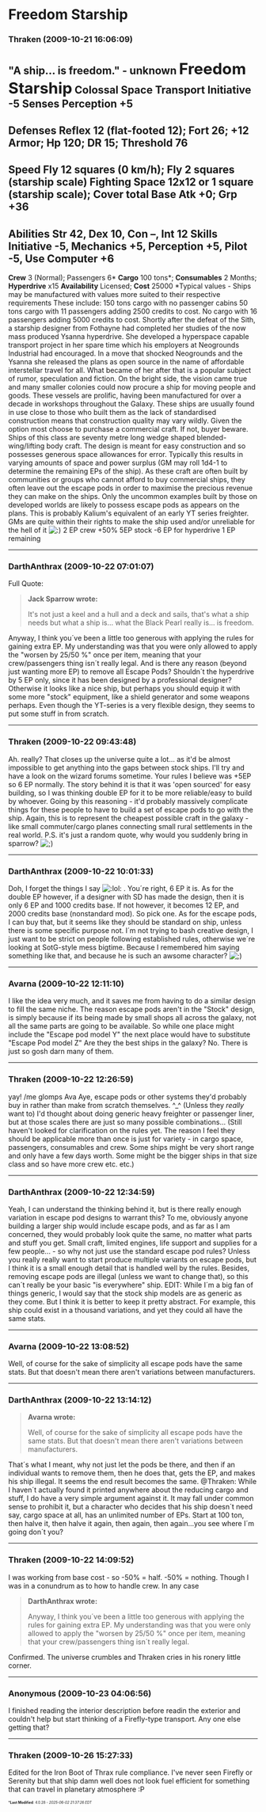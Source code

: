 # Freedom Starship

### **Thraken** (2009-10-21 16:06:09)

"A ship... is freedom." - unknown
<span style="font-size: 1.50em;">**Freedom Starship**</span>
Colossal Space Transport
**Initiative** -5 **Senses** Perception +5
-------------------------------------------------------------------------
**Defenses** Reflex 12 (flat-footed 12); Fort 26; +12 Armor;
**Hp** 120; **DR** 15; **Threshold** 76
-------------------------------------------------------------------------
**Speed** Fly 12 squares (0 km/h); Fly 2 squares (starship scale)
**Fighting Space** 12x12 or 1 square (starship scale); **Cover** total
**Base Atk** +0; **Grp** +36
-------------------------------------------------------------------------
**Abilities** Str 42, Dex 10, Con –, Int 12
**Skills** Initiative -5, Mechanics +5, Perception +5, Pilot -5, Use Computer +6
-------------------------------------------------------------------------
**Crew** 3 (Normal); Passengers 6*
**Cargo** 100 tons*; **Consumables** 2 Months;
**Hyperdrive** x15
**Availability** Licensed; **Cost** 25000
*Typical values - Ships may be manufactured with values more suited to their respective requirements
These include:
150 tons cargo with no passenger cabins
50 tons cargo with 11 passengers adding 2500 credits to cost.
No cargo with 16 passengers adding 5000 credits to cost.
Shortly after the defeat of the Sith, a starship designer from Fothayne had completed her studies of the now mass produced Ysanna hyperdrive. She developed a hyperspace capable transport project in her spare time which his employers at Neogrounds Industrial had encouraged. In a move that shocked Neogrounds and the Ysanna she released the plans as open source in the name of affordable interstellar travel for all. What became of her after that is a popular subject of rumor, speculation and fiction. On the bright side, the vision came true and many smaller colonies could now procure a ship for moving people and goods. These vessels are prolific, having been manufactured for over a decade in workshops throughout the Galaxy. These ships are usually found in use close to those who built them as the lack of standardised construction means that construction quality may vary wildly. Given the option most choose to purchase a commercial craft. If not, buyer beware.
Ships of this class are seventy metre long wedge shaped blended-wing/lifting body craft. The design is meant for easy construction and so possesses generous space allowances for error. Typically this results in varying amounts of space and power surplus (GM may roll 1d4-1 to determine the remaining EPs of the ship). As these craft are often built by communities or groups who cannot afford to buy commercial ships, they often leave out the escape pods in order to maximise the precious revenue they can make on the ships. Only the uncommon examples built by those on developed worlds are likely to possess escape pods as appears on the plans.
This is probably Kalium's equivalent of an early YT series freighter. GMs are quite within their rights to make the ship used and/or unreliable for the hell of it <!-- s:) -->![:)](https://i.ibb.co/8LPNcWCM/icon-e-smile.gif)<!-- s:) -->
2 EP crew +50%
5EP stock
-6 EP for hyperdrive
1 EP remaining

---

### **DarthAnthrax** (2009-10-22 07:01:07)

Full Quote:
> **Jack Sparrow wrote:**
>
> It&#39;s not just a keel and a hull and a deck and sails, that&#39;s what a ship needs but what a ship is&#8230; what the Black Pearl really is&#8230; is freedom.

Anyway, I think you´ve been a little too generous with applying the rules for gaining extra EP. My understanding was that you were only allowed to apply the "worsen by 25/50 %" once per item, meaning that your crew/passengers thing isn´t really legal. And is there any reason (beyond just wanting more EP) to remove all Escape Pods?
Shouldn´t the hyperdrive by 5 EP only, since it has been designed by a professional designer?
Otherwise it looks like a nice ship, but perhaps you should equip it with some more "stock" equipment, like a shield generator and some weapons perhaps. Even though the YT-series is a very flexible design, they seems to put some stuff in from scratch.

---

### **Thraken** (2009-10-22 09:43:48)

Ah. really? That closes up the universe quite a lot... as it'd be almost impossible to get anything into the gaps between stock ships. I'll try and have a look on the wizard forums sometime.
Your rules I believe was +5EP so 6 EP normally. The story behind it is that it was 'open sourced' for easy building, so I was thinking double EP for it to be more reliable/easy to build by whoever. Going by this reasoning - it'd probably massively complicate things for these people to have to build a set of escape pods to go with the ship.
Again, this is to represent the cheapest possible craft in the galaxy - like small commuter/cargo planes connecting small rural settlements in the real world.
P.S. it's just a random quote, why would you suddenly bring in sparrow? <!-- s;) -->![;)](https://i.ibb.co/GfkGswQC/icon-e-wink.gif)<!-- s;) -->

---

### **DarthAnthrax** (2009-10-22 10:01:33)

Doh, I forget the things I say <!-- s:lol: -->![:lol:](https://i.ibb.co/4wBjw6T4/icon-lol.gif)<!-- s:lol: --> . You´re right, 6 EP it is. As for the double EP however, if a designer with SD has made the design, then it is only 6 EP and 1000 credits base. If not however, it becomes 12 EP, and 2000 credits base (nonstandard mod). So pick one. As for the escape pods, I can buy that, but it seems like they should be standard on ship, unless there is some specific purpose not.
I´m not trying to bash creative design, I just want to be strict on people following established rules, otherwise we´re looking at SotG-style mess bigtime.
Because I remembered him saying something like that, and because he is such an awsome character? <!-- s;) -->![;)](https://i.ibb.co/GfkGswQC/icon-e-wink.gif)<!-- s;) -->

---

### **Avarna** (2009-10-22 12:11:10)

I like the idea very much, and it saves me from having to do a similar design to fill the same niche.
The reason escape pods aren't in the "Stock" design, is simply because if its being made by small shops all across the galaxy, not all the same parts are going to be available. So while one place might include the "Escape pod model Y" the next place would have to substitute "Escape Pod model Z"
Are they the best ships in the galaxy? No. There is just so gosh darn many of them.

---

### **Thraken** (2009-10-22 12:26:59)

yay!
/me glomps Ava
Aye, escape pods or other systems they'd probably buy in rather than make from scratch themselves. ^_^ (Unless they *really* want to)
I'd thought about doing generic heavy freighter or passenger liner, but at those scales there are just so many possible combinations...
(Still haven't looked for clarification on the rules yet. The reason I feel they should be applicable more than once is just for variety - in cargo space, passengers, consumables and crew. Some ships might be very short range and only have a few days worth. Some might be the bigger ships in that size class and so have more crew etc. etc.)

---

### **DarthAnthrax** (2009-10-22 12:34:59)

Yeah, I can understand the thinking behind it, but is there really enough variation in escape pod designs to warrant this? To me, obviously anyone building a larger ship would include escape pods, and as far as I am concerned, they would probably look quite the same, no matter what parts and stuff you get. Small craft, limited engines, life support and supplies for a few people... - so why not just use the standard escape pod rules? Unless you really really want to start produce multiple variants on escape pods, but I think it is a small enough detail that is handled well by the rules.
Besides, removing escape pods are illegal (unless we want to change that), so this can´t really be your basic "is everywhere" ship.
EDIT: While I´m a big fan of things generic, I would say that the stock ship models are as generic as they come. But I think it is better to keep it pretty abstract. For example, this ship could exist in a thousand variations, and yet they could all have the same stats.

---

### **Avarna** (2009-10-22 13:08:52)

Well, of course for the sake of simplicity all escape pods have the same stats. But that doesn't mean there aren't variations between manufacturers.

---

### **DarthAnthrax** (2009-10-22 13:14:12)

> **Avarna wrote:**
>
> Well, of course for the sake of simplicity all escape pods have the same stats. But that doesn&#39;t mean there aren&#39;t variations between manufacturers.

That´s what I meant, why not just let the pods be there, and then if an individual wants to remove them, then he does that, gets the EP, and makes his ship illegal. It seems the end result becomes the same.
@Thraken: While I haven´t actually found it printed anywhere about the reducing cargo and stuff, I do have a very simple argument against it. It may fall under common sense to prohibit it, but a character who decides that his ship doesn´t need say, cargo space at all, has an unlimited number of EPs. Start at 100 ton, then halve it, then halve it again, then again, then again...you see where I´m going don´t you?

---

### **Thraken** (2009-10-22 14:09:52)

I was working from base cost - so -50% = half. -50% = nothing.
Though I was in a conundrum as to how to handle crew.
In any case
> **DarthAnthrax wrote:**
>
> Anyway, I think you´ve been a little too generous with applying the rules for gaining extra EP. My understanding was that you were only allowed to apply the &quot;worsen by 25/50 %&quot; once per item, meaning that your crew/passengers thing isn´t really legal.

Confirmed.
The universe crumbles and Thraken cries in his ronery little corner.

---

### **Anonymous** (2009-10-23 04:06:56)

I finished reading the interior description before readin the exterior and couldn't help but start thinking of a Firefly-type transport. Any one else getting that?

---

### **Thraken** (2009-10-26 15:27:33)

Edited for the Iron Boot of Thrax rule compliance.
I've never seen Firefly or Serenity but that ship damn well does not look fuel efficient for something that can travel in planetary atmosphere :P



<span style="font-size: 0.5em;">***Last Modified**: 4.0.28 - *2025-06-02 21:37:26 EDT*</span>